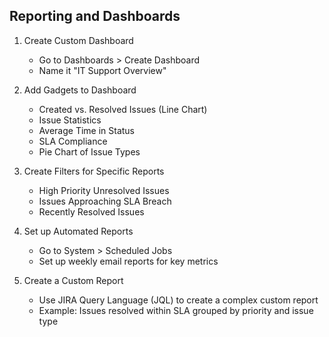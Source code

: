 ## Reporting and Dashboards ##

1. Create Custom Dashboard
   - Go to Dashboards > Create Dashboard
   - Name it "IT Support Overview"

2. Add Gadgets to Dashboard
   - Created vs. Resolved Issues (Line Chart)
   - Issue Statistics
   - Average Time in Status
   - SLA Compliance
   - Pie Chart of Issue Types

3. Create Filters for Specific Reports
   - High Priority Unresolved Issues
   - Issues Approaching SLA Breach
   - Recently Resolved Issues

4. Set up Automated Reports
   - Go to System > Scheduled Jobs
   - Set up weekly email reports for key metrics

5. Create a Custom Report
   - Use JIRA Query Language (JQL) to create a complex custom report
   - Example: Issues resolved within SLA grouped by priority and issue type


